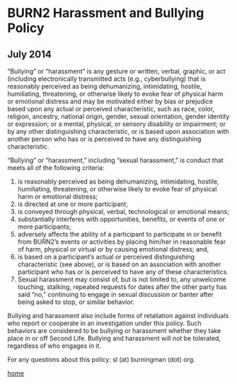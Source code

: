 # BURN2 Harassment and Bullying Policy

## July 2014

“Bullying” or “harassment” is any gesture or written, verbal, graphic, or act (including electronically transmitted acts (e.g., cyberbullying) that is reasonably perceived as being dehumanizing, intimidating, hostile, humiliating, threatening, or otherwise likely to evoke fear of physical harm or emotional distress and may be motivated either by bias or prejudice based upon any actual or perceived characteristic, such as race, color, religion, ancestry, national origin, gender, sexual orientation, gender identity or expression; or a mental, physical, or sensory disability or impairment; or by any other distinguishing characteristic, or is based upon association with another person who has or is perceived to have any distinguishing characteristic.

“Bullying” or “harassment,” including “sexual harassment,” is conduct that meets all of the following criteria:

1. is reasonably perceived as being dehumanizing, intimidating, hostile, humiliating, threatening, or otherwise likely to evoke fear of physical harm or emotional distress;
2. is directed at one or more participant;
3. is conveyed through physical, verbal, technological or emotional means;
4. substantially interferes with opportunities, benefits, or events of one or more participants;
5. adversely affects the ability of a participant to participate in or benefit from BURN2’s events or activities by placing him/her in reasonable fear of harm, physical or virtual or by causing emotional distress; and,
6. is based on a participant’s actual or perceived distinguishing characteristic (see above), or is based on an association with another participant who has or is perceived to have any of these characteristics.
7. Sexual harassment may consist of, but is not limited to, any unwelcome touching, stalking, repeated requests for dates after the other party has said “no,” continuing to engage in sexual discussion or banter after being asked to stop, or similar behavior.

Bullying and harassment also include forms of retaliation against individuals who report or cooperate in an investigation under this policy. Such behaviors are considered to be bullying or harassment whether they take place in or off Second Life. Bullying and harassment will not be tolerated, regardless of who engages in it.

For any questions about this policy: sl (at) burningman (dot) org.

[home](/README.md)
